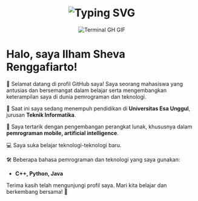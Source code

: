 <div align="center">
    <h1><img src="https://readme-typing-svg.herokuapp.com?font=Jetbrains+mono&size=40&duration=3000&color=33FF33&center=true&vCenter=true&width=435&lines=Hey..+I'm+Ilham;This+is..;..my+Github..;" alt="Typing SVG"/></h1>
    <p><img src="termina-gh.gif" alt="Terminal GH GIF" /></p>
</div>

<!DOCTYPE html>
<html lang="id">
<head>
    <meta charset="UTF-8">
    <meta name="viewport" content="width=device-width, initial-scale=1.0">
</head>
<body>
    <h1>Halo, saya Ilham Sheva Renggafiarto!</h1>
    <p>👋 Selamat datang di profil GitHub saya! Saya seorang mahasiswa yang antusias dan bersemangat dalam belajar serta mengembangkan keterampilan saya di dunia pemrograman dan teknologi.</p>
    <p>🌱 Saat ini saya sedang menempuh pendidikan di <strong>Universitas Esa Unggul</strong>, jurusan <strong>Teknik Informatika</strong>.</p>
    <p>🔭 Saya tertarik dengan pengembangan perangkat lunak, khususnya dalam <strong>pemrograman mobile, artificial intelligence</strong>.</p>
    <p>💻 Saya suka belajar teknologi-teknologi baru.</p>
    <p>🛠 Beberapa bahasa pemrograman dan teknologi yang saya gunakan:</p>
    <ul>
        <li><strong>C++, Python, Java</strong></li>
    </ul>
    <p>Terima kasih telah mengunjungi profil saya. Mari kita belajar dan berkembang bersama! 🚀</p>
</body>
</html>
